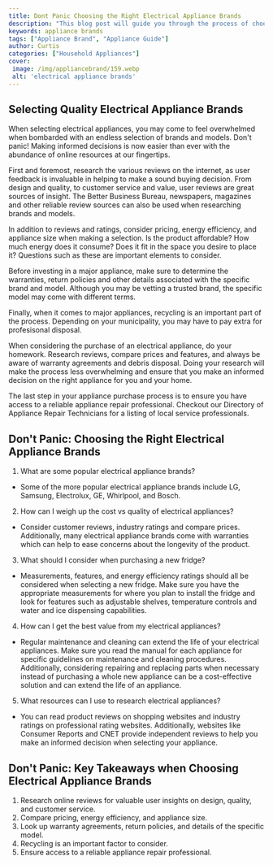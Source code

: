```yaml
---
title: Dont Panic Choosing the Right Electrical Appliance Brands
description: "This blog post will guide you through the process of choosing the right electrical appliance brands so you can quickly find the products that best suit your needs without panicking"
keywords: appliance brands
tags: ["Appliance Brand", "Appliance Guide"]
author: Curtis
categories: ["Household Appliances"]
cover: 
 image: /img/appliancebrand/159.webp
 alt: 'electrical appliance brands'
---
```

## Selecting Quality Electrical Appliance Brands
When selecting electrical appliances, you may come to feel overwhelmed when bombarded with an endless selection of brands and models. Don't panic! Making informed decisions is now easier than ever with the abundance of online resources at our fingertips. 

First and foremost, research the various reviews on the internet, as user feedback is invaluable in helping to make a sound buying decision. From design and quality, to customer service and value, user reviews are great sources of insight. The Better Business Bureau, newspapers, magazines and other reliable review sources can also be used when researching brands and models. 

In addition to reviews and ratings, consider pricing, energy efficiency, and appliance size when making a selection. Is the product affordable? How much energy does it consume? Does it fit in the space you desire to place it? Questions such as these are important elements to consider. 

Before investing in a major appliance, make sure to determine the warranties, return policies and other details associated with the specific brand and model. Although you may be vetting a trusted brand, the specific model may come with different terms. 

Finally, when it comes to major appliances, recycling is an important part of the process. Depending on your municipality, you may have to pay extra for profesisonal disposal.

When considering the purchase of an electrical appliance, do your homework. Research reviews, compare prices and features, and always be aware of warranty agreements and debris disposal. Doing your research will make the process less overwhelming and ensure that you make an informed decision on the right appliance for you and your home.

The last step in your appliance purchase process is to ensure you have access to a reliable appliance repair professional. Checkout our Directory of Appliance Repair Technicians for a listing of local service professionals.

## Don't Panic: Choosing the Right Electrical Appliance Brands

1. What are some popular electrical appliance brands? 
 - Some of the more popular electrical appliance brands include LG, Samsung, Electrolux, GE, Whirlpool, and Bosch. 

2. How can I weigh up the cost vs quality of electrical appliances?
 - Consider customer reviews, industry ratings and compare prices. Additionally, many electrical appliance brands come with warranties which can help to ease concerns about the longevity of the product. 

3. What should I consider when purchasing a new fridge? 
 - Measurements, features, and energy efficiency ratings should all be considered when selecting a new fridge. Make sure you have the appropriate measurements for where you plan to install the fridge and look for features such as adjustable shelves, temperature controls and water and ice dispensing capabilities.

4. How can I get the best value from my electrical appliances?
 - Regular maintenance and cleaning can extend the life of your electrical appliances. Make sure you read the manual for each appliance for specific guidelines on maintenance and cleaning procedures. Additionally, considering repairing and replacing parts when necessary instead of purchasing a whole new appliance can be a cost-effective solution and can extend the life of an appliance. 

5. What resources can I use to research electrical appliances?
 - You can read product reviews on shopping websites and industry ratings on professional rating websites. Additionally, websites like Consumer Reports and CNET provide independent reviews to help you make an informed decision when selecting your appliance.

## Don't Panic: Key Takeaways when Choosing Electrical Appliance Brands 
1. Research online reviews for valuable user insights on design, quality, and customer service. 
2. Compare pricing, energy efficiency, and appliance size.
3. Look up warranty agreements, return policies, and details of the specific model.
4. Recycling is an important factor to consider.
5. Ensure access to a reliable appliance repair professional.
